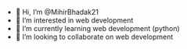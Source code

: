 - 👋 Hi, I’m @MihirBhadak21
- 👀 I’m interested in web development
- 🌱 I’m currently learning web development (python)
- 💞️ I’m looking to collaborate on web development 

<!---
MihirBhadak21/MihirBhadak21 is a ✨ special ✨ repository because its `README.md` (this file) appears on your GitHub profile.
You can click the Preview link to take a look at your changes.
--->
